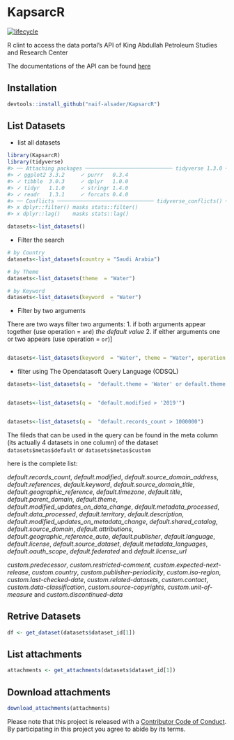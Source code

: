 
<!-- README.md is generated from README.Rmd. Please edit that file -->

# KapsarcR

<!-- badges: start -->

[![lifecycle](https://img.shields.io/badge/lifecycle-experimental-orange.svg)](https://www.tidyverse.org/lifecycle/#experimental)
<!-- badges: end -->

R clint to access the data portal’s API of King Abdullah Petroleum
Studies and Research Center

The documentations of the API can be found
[here](https://datasource.kapsarc.org/api/v2/console#!/)

## Installation

``` r
devtools::install_github("naif-alsader/KapsarcR")
```

## List Datasets

  - list all datasets

<!-- end list -->

``` r
library(KapsarcR)
library(tidyverse)
#> ── Attaching packages ──────────────────────────── tidyverse 1.3.0 ──
#> ✓ ggplot2 3.3.2     ✓ purrr   0.3.4
#> ✓ tibble  3.0.3     ✓ dplyr   1.0.0
#> ✓ tidyr   1.1.0     ✓ stringr 1.4.0
#> ✓ readr   1.3.1     ✓ forcats 0.4.0
#> ── Conflicts ─────────────────────────────── tidyverse_conflicts() ──
#> x dplyr::filter() masks stats::filter()
#> x dplyr::lag()    masks stats::lag()

datasets<-list_datasets()
```

  - Filter the search

<!-- end list -->

``` r
# by Country
datasets<-list_datasets(country = "Saudi Arabia")

# by Theme
datasets<-list_datasets(theme  = "Water")

# by Keyword
datasets<-list_datasets(keyword  = "Water")
```

  - Filter by two arguments

There are two ways filter two arguments: 1. if both arguments appear
together (use operation = `and`) *the default value* 2. if either
arguments one or two appears (use operation = `or`)\]

``` r

datasets<-list_datasets(keyword  = "Water", theme = "Water", operation = "or")
```

  - filter using The Opendatasoft Query Language (ODSQL)

<!-- end list -->

``` r
datasets<-list_datasets(q =  "default.theme = 'Water' or default.theme = 'Transportation'")


datasets<-list_datasets(q =  "default.modified > '2019'")


datasets<-list_datasets(q =  "default.records_count > 1000000")
```

The fileds that can be used in the query can be found in the meta column
(its actually 4 datasets in one column) of the dataset
`datasets$metas$default` or `datasets$metas$custom`

here is the complete list:

*default.records\_count*, *default.modified*,
*default.source\_domain\_address*, *default.references*,
*default.keyword*, *default.source\_domain\_title*,
*default.geographic\_reference*, *default.timezone*, *default.title*,
*default.parent\_domain*, *default.theme*,
*default.modified\_updates\_on\_data\_change*,
*default.metadata\_processed*, *default.data\_processed*,
*default.territory*, *default.description*,
*default.modified\_updates\_on\_metadata\_change*,
*default.shared\_catalog*, *default.source\_domain*,
*default.attributions*, *default.geographic\_reference\_auto*,
*default.publisher*, *default.language*, *default.license*,
*default.source\_dataset*, *default.metadata\_languages*,
*default.oauth\_scope*, *default.federated* and *default.license\_url*

*custom.predecessor*, *custom.restricted-comment*,
*custom.expected-next-release*, *custom.country*,
*custom.publisher-periodicity*, *custom.iso-region*,
*custom.last-checked-date*, *custom.related-datasets*, *custom.contact*,
*custom.data-classification*, *custom.source-copyrights*,
*custom.unit-of-measure* and *custom.discontinued-data*

## Retrive Datasets

``` r
df <- get_dataset(datasets$dataset_id[1])
```

## List attachments

``` r
attachments <- get_attachments(datasets$dataset_id[1])
```

## Download attachments

``` r
download_attachments(attachments)
```

Please note that this project is released with a [Contributor Code of
Conduct](CODE_OF_CONDUCT.md). By participating in this project you agree
to abide by its terms.
